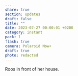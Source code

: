 ```yaml
---
share: true
section: updates
draft: false
title: ""
date: 2023-07-27 00:00:01 +0200
category: instant
pack: 1
flash: true
camera: Polaroid Now+
draft: true
photo: redacted
---
```



Roos in front of her house.
